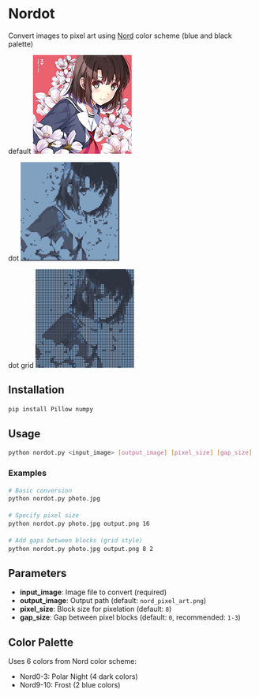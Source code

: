 # Nordot

Convert images to pixel art using [Nord](https://github.com/nordtheme/nord) color scheme (blue and black palette)

default
<img src="./images/megumi.jpg" alt="Megumi" width="200">

dot
<img src="./images/megumi_dot.png" alt="Megumi dot" width="200">

dot grid
<img src="./images/megumi_dot_grid.png" alt="Megumi dot grid" width="200">

## Installation

```bash
pip install Pillow numpy
```

## Usage

```bash
python nordot.py <input_image> [output_image] [pixel_size] [gap_size]
```

### Examples

```bash
# Basic conversion
python nordot.py photo.jpg

# Specify pixel size
python nordot.py photo.jpg output.png 16

# Add gaps between blocks (grid style)
python nordot.py photo.jpg output.png 8 2
```

## Parameters

- **input_image**: Image file to convert (required)
- **output_image**: Output path (default: `nord_pixel_art.png`)
- **pixel_size**: Block size for pixelation (default: `8`)
- **gap_size**: Gap between pixel blocks (default: `0`, recommended: `1-3`)

## Color Palette

Uses 6 colors from Nord color scheme:
- Nord0-3: Polar Night (4 dark colors)
- Nord9-10: Frost (2 blue colors)

